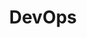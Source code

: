 ---
layout: home
title: DevOps
permalink: /devops/
pagination: 
  enabled: true
  category: devops
  permalink: /:num/
---